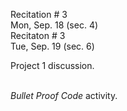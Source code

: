 
<div class="recitation">

<!--
<div class="lecture1">
<div class="lecture2">
<div class="recitation">
<div class="important">
-->
<div class="column_date">

Recitation # 3 <br> 
Mon, Sep. 18 (sec. 4) <br>
Recitaton # 3 <br>
Tue, Sep. 19 (sec. 6)


</div>

<div class="column_recitation">
<p markdown="block">

Project 1 discussion. <br><br>


_Bullet Proof Code_ activity. 
<!-- 
[_Bullet Proof Code_ activity](https://goo.gl/e4Kxpq) 
-->

</p>
</div>

</div>
